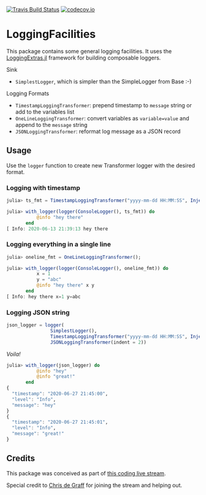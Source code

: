 [![Travis Build Status](https://travis-ci.org/tk3369/LoggingFacilities.jl.svg?branch=master)](https://travis-ci.org/tk3369/LoggingFacilities.jl)
[![codecov.io](http://codecov.io/github/tk3369/LoggingFacilities.jl/coverage.svg?branch=master)](http://codecov.io/github/tk3369/LoggingFacilities.jl?branch=master)

# LoggingFacilities

This package contains some general logging facilities.  It uses the [LoggingExtras.jl](https://github.com/oxinabox/LoggingExtras.jl) 
framework for building composable loggers.

Sink
- `SimplestLogger`, which is simpler than the SimpleLogger from Base :-)

Logging Formats
- `TimestampLoggingTransformer`: prepend timestamp to `message` string or add to the variables list
- `OneLineLoggingTransformer`: convert variables as `variable=value` and append to the `message` string
- `JSONLoggingTransformer`: reformat log message as a JSON record

## Usage

Use the `logger` function to create new Transformer logger with the desired format.

### Logging with timestamp

```julia
julia> ts_fmt = TimestampLoggingTransformer("yyyy-mm-dd HH:MM:SS", InjectByPrependingToMessage());

julia> with_logger(logger(ConsoleLogger(), ts_fmt)) do
           @info "hey there"
       end
[ Info: 2020-06-13 21:39:13 hey there
```

### Logging everything in a single line

```julia
julia> oneline_fmt = OneLineLoggingTransformer();

julia> with_logger(logger(ConsoleLogger(), oneline_fmt)) do
           x = 1
           y = "abc"
           @info "hey there" x y
       end
[ Info: hey there x=1 y=abc
```

### Logging JSON string

```julia
json_logger = logger(
                SimplestLogger(),
                TimestampLoggingTransformer("yyyy-mm-dd HH:MM:SS", InjectByAddingToKwargs()),
                JSONLoggingTransformer(indent = 2))
```

_Voila!_

```julia
julia> with_logger(json_logger) do
           @info "hey"
           @info "great!"
       end
{
  "timestamp": "2020-06-27 21:45:00",
  "level": "Info",
  "message": "hey"
}
{
  "timestamp": "2020-06-27 21:45:01",
  "level": "Info",
  "message": "great!"
}
```

## Credits

This package was conceived as part of [this coding live stream](https://www.youtube.com/watch?v=89xlkSUh_dA).

Special credit to [Chris de Graff](https://github.com/christopher-dG) for joining
the stream and helping out.
